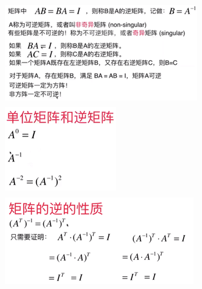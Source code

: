 ![](../photo/Pasted%20image%2020240208211421.png)

![](../photo/Pasted%20image%2020240208211516.png)

![](../photo/Pasted%20image%2020240208211652.png)


